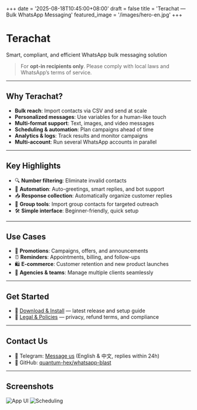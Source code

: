 +++
date = '2025-08-18T10:45:00+08:00'
draft = false
title = 'Terachat — Bulk WhatsApp Messaging'
featured_image = '/images/hero-en.jpg'
+++

# Terachat

Smart, compliant, and efficient WhatsApp bulk messaging solution

> For **opt-in recipients only**. Please comply with local laws and WhatsApp’s terms of service.

---

## Why Terachat?

- **Bulk reach**: Import contacts via CSV and send at scale
- **Personalized messages**: Use variables for a human-like touch
- **Multi-format support**: Text, images, and video messages
- **Scheduling & automation**: Plan campaigns ahead of time
- **Analytics & logs**: Track results and monitor campaigns
- **Multi-account**: Run several WhatsApp accounts in parallel

---

## Key Highlights

- 🔍 **Number filtering**: Eliminate invalid contacts
- 🤖 **Automation**: Auto-greetings, smart replies, and bot support
- 📥 **Response collection**: Automatically organize customer replies
- 👥 **Group tools**: Import group contacts for targeted outreach
- 🛠 **Simple interface**: Beginner-friendly, quick setup

---

## Use Cases

- 📢 **Promotions**: Campaigns, offers, and announcements
- ⏰ **Reminders**: Appointments, billing, and follow-ups
- 🛍 **E-commerce**: Customer retention and new product launches
- 🤝 **Agencies & teams**: Manage multiple clients seamlessly

---

## Get Started

- 💾 [Download & Install](/en/get-started/) — latest release and setup guide
- 📜 [Legal & Policies](/en/legal/) — privacy, refund terms, and compliance

---

## Contact Us

- 💬 Telegram: <a href="https://t.me/terachatws" rel="noopener">Message us</a> (English & 中文, replies within 24h)
- 🧩 GitHub: <a href="https://github.com/quantum-hex/whatsapp-blast" rel="noopener">quantum-hex/whatsapp-blast</a>

---

## Screenshots

![App UI](/images/app-screenshot-1.png)
![Scheduling](/images/app-screenshot-2.png)
